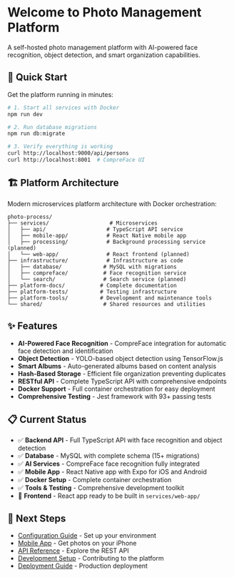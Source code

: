 # Welcome to Photo Management Platform

A self-hosted photo management platform with AI-powered face recognition, object detection, and smart organization capabilities.

## 🚀 **Quick Start**

Get the platform running in minutes:

```bash
# 1. Start all services with Docker
npm run dev

# 2. Run database migrations
npm run db:migrate

# 3. Verify everything is working
curl http://localhost:9000/api/persons
curl http://localhost:8001  # CompreFace UI
```

## 🏗️ **Platform Architecture**

Modern microservices platform architecture with Docker orchestration:

```
photo-process/
├── services/                   # Microservices
│   ├── api/                   # TypeScript API service
│   ├── mobile-app/            # React Native mobile app
│   ├── processing/            # Background processing service (planned)
│   └── web-app/               # React frontend (planned)
├── infrastructure/            # Infrastructure as code
│   ├── database/             # MySQL with migrations
│   ├── compreface/           # Face recognition service
│   └── search/               # Search service (planned)
├── platform-docs/           # Complete documentation
├── platform-tests/          # Testing infrastructure  
├── platform-tools/          # Development and maintenance tools
└── shared/                   # Shared resources and utilities
```

## ✨ **Features**

- **AI-Powered Face Recognition** - CompreFace integration for automatic face detection and identification
- **Object Detection** - YOLO-based object detection using TensorFlow.js
- **Smart Albums** - Auto-generated albums based on content analysis
- **Hash-Based Storage** - Efficient file organization preventing duplicates
- **RESTful API** - Complete TypeScript API with comprehensive endpoints
- **Docker Support** - Full container orchestration for easy deployment
- **Comprehensive Testing** - Jest framework with 93+ passing tests

## 📋 **Current Status**

- ✅ **Backend API** - Full TypeScript API with face recognition and object detection
- ✅ **Database** - MySQL with complete schema (15+ migrations)
- ✅ **AI Services** - CompreFace face recognition fully integrated
- ✅ **Mobile App** - React Native app with Expo for iOS and Android
- ✅ **Docker Setup** - Complete container orchestration
- ✅ **Tools & Testing** - Comprehensive development toolkit
- 🔄 **Frontend** - React app ready to be built in `services/web-app/`

## 🔗 **Next Steps**

- [Configuration Guide](/docs/configuration) - Set up your environment
- [Mobile App](/docs/mobile-app/overview) - Get photos on your iPhone
- [API Reference](/docs/api/overview) - Explore the REST API
- [Development Setup](/docs/development/setup) - Contributing to the platform
- [Deployment Guide](/docs/deployment) - Production deployment